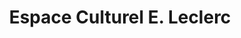 ---
title: "Espace Culturel E. Leclerc"
url: /saint-aunes/espace-culturel-e-leclerc/
shop: Bücher
---